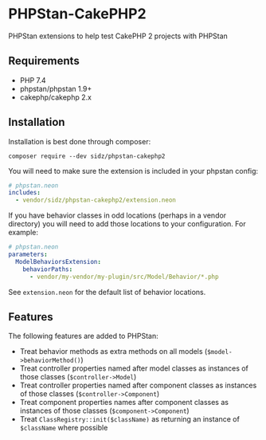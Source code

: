 # PHPStan-CakePHP2
PHPStan extensions to help test CakePHP 2 projects with PHPStan

## Requirements

* PHP 7.4
* phpstan/phpstan 1.9+
* cakephp/cakephp 2.x

## Installation

Installation is best done through composer:
```shell
composer require --dev sidz/phpstan-cakephp2
```

You will need to make sure the extension is included in your phpstan config:
```yaml
# phpstan.neon
includes:
  - vendor/sidz/phpstan-cakephp2/extension.neon
```

If you have behavior classes in odd locations (perhaps in a vendor directory) you will need to add those locations to
your configuration. For example:
```yaml
# phpstan.neon
parameters:
  ModelBehaviorsExtension:
    behaviorPaths:
      - vendor/my-vendor/my-plugin/src/Model/Behavior/*.php
```
See `extension.neon` for the default list of behavior locations.

## Features

The following features are added to PHPStan:

* Treat behavior methods as extra methods on all models (`$model->behaviorMethod()`)
* Treat controller properties named after model classes as instances of those classes (`$controller->Model`)
* Treat controller properties named after component classes as instances of those classes (`$controller->Component`)
* Treat component properties names after component classes as instances of those classes (`$component->Component`)
* Treat `ClassRegistry::init($className)` as returning an instance of `$className` where possible
